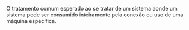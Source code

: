 O tratamento comum esperado ao se tratar de um sistema aonde um sistema pode ser consumido inteiramente pela conexão ou uso de uma máquina específica.